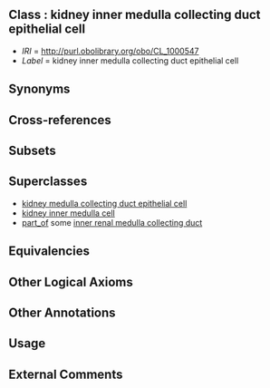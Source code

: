 
## Class : kidney inner medulla collecting duct epithelial cell

 * *IRI* = http://purl.obolibrary.org/obo/CL_1000547
 * *Label* = kidney inner medulla collecting duct epithelial cell

## Synonyms


## Cross-references


## Subsets


## Superclasses

 * [kidney medulla collecting duct epithelial cell](../../CL/46/CL_1000546.md)
 * [kidney inner medulla cell](../../CL/17/CL_1000617.md)
 * [part_of](../../BFO/50/BFO_0000050.md) some [inner renal medulla collecting duct](../../UBERON/87/UBERON_0005187.md)

## Equivalencies


## Other Logical Axioms


## Other Annotations


## Usage


## External Comments

